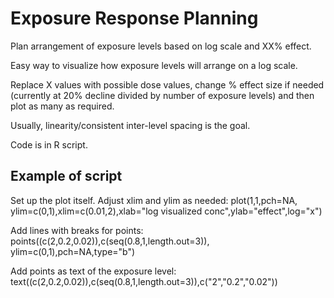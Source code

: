 # Exposure Response Planning
Plan arrangement of exposure levels based on log scale and XX% effect.

Easy way to visualize how exposure levels will arrange on a log scale.

Replace X values with possible dose values, change % effect size if needed (currently at 20% decline divided by number of exposure levels) and then plot as many as required.

Usually, linearity/consistent inter-level spacing is the goal.

Code is in R script.



## Example of script ##
Set up the plot itself.  Adjust xlim and ylim as needed:
plot(1,1,pch=NA, ylim=c(0,1),xlim=c(0.01,2),xlab="log visualized conc",ylab="effect",log="x") 

Add lines with breaks for points:
points((c(2,0.2,0.02)),c(seq(0.8,1,length.out=3)), ylim=c(0,1),pch=NA,type="b")

Add points as text of the exposure level:
text((c(2,0.2,0.02)),c(seq(0.8,1,length.out=3)),c("2","0.2","0.02"))
